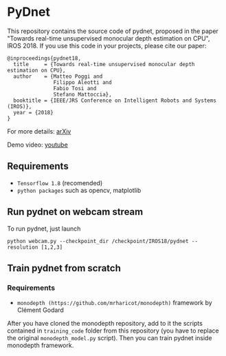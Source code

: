 # PyDnet
This repository contains the source code of pydnet, proposed in the paper "Towards real-time unsupervised monocular depth estimation on CPU", IROS 2018.
If you use this code in your projects, please cite our paper:

```
@inproceedings{pydnet18,
  title     = {Towards real-time unsupervised monocular depth estimation on CPU},
  author    = {Matteo Poggi and
               Filippo Aleotti and
               Fabio Tosi and
               Stefano Mattoccia},
  booktitle = {IEEE/JRS Conference on Intelligent Robots and Systems (IROS)},
  year = {2018}
}
```

For more details:
[arXiv](https://arxiv.org/abs/1806.11430)

Demo video:
[youtube](https://www.youtube.com/watch?v=Q6ao4Jrulns)

## Requirements

* `Tensorflow 1.8` (recomended) 
* `python packages` such as opencv, matplotlib

## Run pydnet on webcam stream

To run pydnet, just launch

```
python webcam.py --checkpoint_dir /checkpoint/IROS18/pydnet --resolution [1,2,3]
```

## Train pydnet from scratch

### Requirements

* `monodepth (https://github.com/mrharicot/monodepth)` framework by Clément Godard

After you have cloned the monodepth repository, add to it the scripts contained in `training_code` folder from this repository (you have to replace the original `monodepth_model.py` script).
Then you can train pydnet inside monodepth framework.
